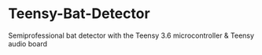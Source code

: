 # Teensy-Bat-Detector
Semiprofessional bat detector with the Teensy 3.6 microcontroller &amp; Teensy audio board
